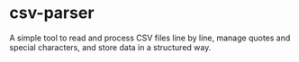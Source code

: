 # csv-parser
A simple tool to read and process CSV files line by line, manage quotes and special characters, and store data in a structured way.

